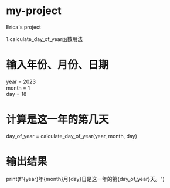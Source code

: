 # my-project
Erica's project

1.calculate_day_of_year函数用法
# 输入年份、月份、日期  
year = 2023  
month = 1  
day = 18

# 计算是这一年的第几天  
day_of_year = calculate_day_of_year(year, month, day)

# 输出结果  
print(f"{year}年{month}月{day}日是这一年的第{day_of_year}天。")  
